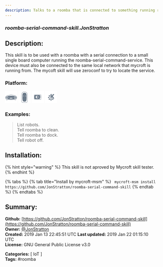 ```yaml
---
description: Talks to a roomba that is connected to something running roomba-serial-command-service
---
```


### _roomba-serial-command-skill.JonStratton_  
## Description:  
This skill is to be used with a roomba with a serial connection to a small single board computer running the roomba-serial-command-service. This device must also be connected to the same local network that mycroft is running from. The mycoft skill will use zeroconf to try to locate the service.  
  
  
### Platform:  
 ![Mark I](../.gitbook/assets/mark-1-icon.png)  ![Mark II](../.gitbook/assets/mark-2-icon.png)  ![Picroft](../.gitbook/assets/picroft-icon.png)  ![plasmoid](../.gitbook/assets/kde.png)   
### Examples:  
> List robots.  
> Tell roomba to clean.  
> Tell roomba to dock.  
> Tell robot off.  
  
## Installation:  
{% hint style="warning" %}
This skill is not aproved by Mycroft skill tester.
{% endhint %}
    
{% tabs %}
{% tab title="Install by mycroft-msm" %}
``` mycroft-msm install https://github.com/JonStratton/roomba-serial-command-skill```
{% endtab %}
  {% endtabs %}
    
## Summary:  
**Github:** [https://github.com/JonStratton/roomba-serial-command-skill](https://github.com/JonStratton/roomba-serial-command-skill)  
**Owner:** [@JonStratton](https://github.com/JonStratton)  
**Created:** 2019 Jan 13 22:45:51 UTC  **Last updated:** 2019 Jan 22 01:15:10 UTC  
**License:** GNU General Public License v3.0  
  
**Categories:** [ IoT ]   
**Tags:** \#roomba   
